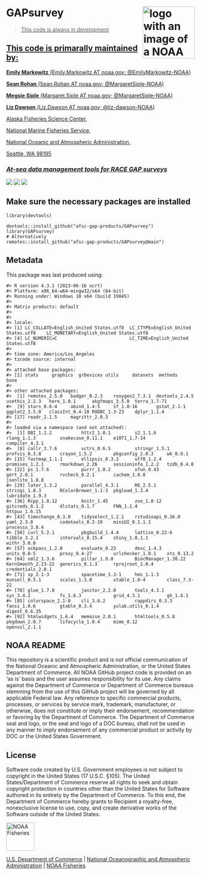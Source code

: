 <!-- README.md is generated from README.Rmd. Please edit that file -->

# GAPsurvey <a href={https://afsc-gap-products.github.io/GAPsurvey}><img src="man/figures/logo.png" align="right" width=139 height=139 alt="logo with an image of a NOAA Fisheries report" />

> This code is always in development

## This code is primarally maintained by:

**Emily Markowitz** (Emily.Markowitz AT noaa.gov; @EmilyMarkowitz-NOAA)

**Sean Rohan** (Sean.Rohan AT noaa.gov; @MargaretSiple-NOAA)

**Megsie Siple** (Margaret.Siple AT noaa.gov; @MargaretSiple-NOAA)

**Liz Dawson** (Liz.Dawson AT noaa.gov; @liz-dawson-NOAA)

Alaska Fisheries Science Center,

National Marine Fisheries Service,

National Oceanic and Atmospheric Administration,

Seattle, WA 98195

### *At-sea data management tools for RACE GAP surveys*

[![](https://img.shields.io/badge/devel%20version-2024.04.01-blue.svg)](https://github.com/afsc-gap-products/GAPsurvey)
[![](https://img.shields.io/badge/lifecycle-maturing-blue.svg)](https://lifecycle.r-lib.org/articles/stages.html#maturing)
[![](https://img.shields.io/github/last-commit/afsc-gap-products/GAPsurvey.svg)](https://github.com/afsc-gap-products/GAPsurvey/commits/main)

## Make sure the necessary packages are installed

    library(devtools)

    devtools::install_github("afsc-gap-products/GAPsurvey")
    library(GAPsurvey)
    # Alternatively
    remotes::install_github("afsc-gap-products/GAPsurvey@main")

## Metadata

This package was last produced using:

    #> R version 4.3.1 (2023-06-16 ucrt)
    #> Platform: x86_64-w64-mingw32/x64 (64-bit)
    #> Running under: Windows 10 x64 (build 19045)
    #> 
    #> Matrix products: default
    #> 
    #> 
    #> locale:
    #> [1] LC_COLLATE=English_United States.utf8  LC_CTYPE=English_United States.utf8    LC_MONETARY=English_United States.utf8
    #> [4] LC_NUMERIC=C                           LC_TIME=English_United States.utf8    
    #> 
    #> time zone: America/Los_Angeles
    #> tzcode source: internal
    #> 
    #> attached base packages:
    #> [1] stats     graphics  grDevices utils     datasets  methods   base     
    #> 
    #> other attached packages:
    #>  [1] remotes_2.5.0   badger_0.2.3    roxygen2_7.3.1  devtools_2.4.5  usethis_2.2.3   here_1.0.1      akgfmaps_3.5.0  terra_1.7-71   
    #>  [9] stars_0.6-4     abind_1.4-5     sf_1.0-16       gstat_2.1-1     ggplot2_3.5.0   classInt_0.4-10 RODBC_1.3-23    dplyr_1.1.4    
    #> [17] readr_2.1.5     magrittr_2.0.3 
    #> 
    #> loaded via a namespace (and not attached):
    #>  [1] DBI_1.2.2           httr2_1.0.1         s2_1.1.6            rlang_1.1.3         snakecase_0.11.1    e1071_1.7-14        compiler_4.3.1     
    #>  [8] callr_3.7.6         vctrs_0.6.5         stringr_1.5.1       profvis_0.3.8       crayon_1.5.2        pkgconfig_2.0.3     wk_0.9.1           
    #> [15] fastmap_1.1.1       ellipsis_0.3.2      utf8_1.2.4          promises_1.2.1      rmarkdown_2.26      sessioninfo_1.2.2   tzdb_0.4.0         
    #> [22] ps_1.7.6            purrr_1.0.2         xfun_0.43           gert_2.0.1          rvcheck_0.2.1       cachem_1.0.8        jsonlite_1.8.8     
    #> [29] later_1.3.2         parallel_4.3.1      R6_2.5.1            stringi_1.8.3       RColorBrewer_1.1-3  pkgload_1.3.4       lubridate_1.9.3    
    #> [36] Rcpp_1.0.12         knitr_1.45          zoo_1.8-12          gitcreds_0.1.2      dlstats_0.1.7       FNN_1.1.4           httpuv_1.6.15      
    #> [43] timechange_0.3.0    tidyselect_1.2.1    rstudioapi_0.16.0   yaml_2.3.8          codetools_0.2-19    miniUI_0.1.1.1      processx_3.8.4     
    #> [50] curl_5.2.1          pkgbuild_1.4.4      lattice_0.22-6      tibble_3.2.1        intervals_0.15.4    shiny_1.8.1.1       withr_3.0.0        
    #> [57] askpass_1.2.0       evaluate_0.23       desc_1.4.3          units_0.8-5         proxy_0.4-27        urlchecker_1.0.1    xts_0.13.2         
    #> [64] xml2_1.3.6          pillar_1.9.0        BiocManager_1.30.22 KernSmooth_2.23-22  generics_0.1.3      rprojroot_2.0.4     credentials_2.0.1  
    #> [71] sp_2.1-3            spacetime_1.3-1     hms_1.1.3           munsell_0.5.1       scales_1.3.0        xtable_1.8-4        class_7.3-22       
    #> [78] glue_1.7.0          janitor_2.2.0       tools_4.3.1         sys_3.4.2           fs_1.6.3            grid_4.3.1          gh_1.4.1           
    #> [85] colorspace_2.1-0    cli_3.6.2           rappdirs_0.3.3      fansi_1.0.6         gtable_0.3.4        yulab.utils_0.1.4   digest_0.6.35      
    #> [92] htmlwidgets_1.6.4   memoise_2.0.1       htmltools_0.5.8     pkgdown_2.0.7       lifecycle_1.0.4     mime_0.12           openssl_2.1.1

## NOAA README

This repository is a scientific product and is not official
communication of the National Oceanic and Atmospheric Administration, or
the United States Department of Commerce. All NOAA GitHub project code
is provided on an ‘as is’ basis and the user assumes responsibility for
its use. Any claims against the Department of Commerce or Department of
Commerce bureaus stemming from the use of this GitHub project will be
governed by all applicable Federal law. Any reference to specific
commercial products, processes, or services by service mark, trademark,
manufacturer, or otherwise, does not constitute or imply their
endorsement, recommendation or favoring by the Department of Commerce.
The Department of Commerce seal and logo, or the seal and logo of a DOC
bureau, shall not be used in any manner to imply endorsement of any
commercial product or activity by DOC or the United States Government.

## License

Software code created by U.S. Government employees is not subject to
copyright in the United States (17 U.S.C. §105). The United
States/Department of Commerce reserve all rights to seek and obtain
copyright protection in countries other than the United States for
Software authored in its entirety by the Department of Commerce. To this
end, the Department of Commerce hereby grants to Recipient a
royalty-free, nonexclusive license to use, copy, and create derivative
works of the Software outside of the United States.

<img src="https://raw.githubusercontent.com/nmfs-general-modeling-tools/nmfspalette/main/man/figures/noaa-fisheries-rgb-2line-horizontal-small.png" height="75" alt="NOAA Fisheries">

[U.S. Department of Commerce](https://www.commerce.gov/) | [National
Oceanographic and Atmospheric Administration](https://www.noaa.gov) |
[NOAA Fisheries](https://www.fisheries.noaa.gov/)
